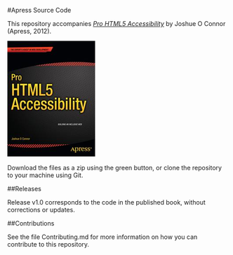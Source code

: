 #Apress Source Code

This repository accompanies [*Pro HTML5 Accessibility*](http://www.apress.com/9781430241942) by Joshue O Connor (Apress, 2012).

![Cover image](9781430241942.jpg)

Download the files as a zip using the green button, or clone the repository to your machine using Git.

##Releases

Release v1.0 corresponds to the code in the published book, without corrections or updates.

##Contributions

See the file Contributing.md for more information on how you can contribute to this repository.
